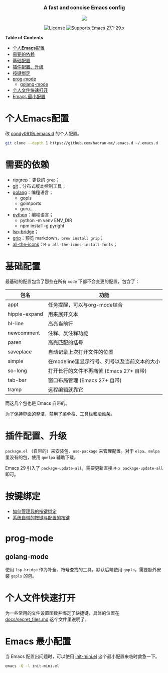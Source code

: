 <h3 align="center">A fast and concise Emacs config</h3>

<p align="center">
  <img src="https://upload.wikimedia.org/wikipedia/commons/thumb/0/08/EmacsIcon.svg/120px-EmacsIcon.svg.png" />
</p>

<div align="center">

[![License](http://img.shields.io/:license-gpl3-blue.svg)](LICENSE)
![Supports Emacs 27.1-29.x](https://img.shields.io/badge/Supports-Emacs_27.1_--_29.x-blueviolet.svg?style=flat-square&logo=GNU%20Emacs&logoColor=white)

</div>

<!-- markdown-toc start - Don't edit this section. Run M-x markdown-toc-refresh-toc -->
**Table of Contents**

- [个人**Emacs**配置](#个人emacs配置)
- [需要的依赖](#需要的依赖)
- [基础配置](#基础配置)
- [插件配置、升级](#插件配置升级)
- [按键绑定](#按键绑定)
- [prog-mode](#prog-mode)
    - [golang-mode](#golang-mode)
- [个人文件快速打开](#个人文件快速打开)
- [Emacs 最小配置](#emacs-最小配置)

<!-- markdown-toc end -->

个人**Emacs**配置
====

改 [condy0919/.emacs.d](https://github.com/condy0919/.emacs.d) 的个人配置。

```bash
git clone --depth 1 https://github.com/haoran-mc/.emacs.d ~/.emacs.d
```

# 需要的依赖

- [ripgrep](https://github.com/BurntSushi/ripgrep)：更快的 `grep`；
- [git](https://git-scm.com/)：分布式版本控制工具；
- [golang](https://go.dev)：编程语言；
  - gopls
  - goimports
  - guru...
- [python](https://www.python.org/)：编程语言；
  - python -m venv ENV_DIR
  - npm install -g pyright
- [lsp-bridge](https://github.com/manateelazycat/lsp-bridge/blob/master/README.zh-CN.md)；
- [grip](https://github.com/joeyespo/grip)：预览 markdown，`brew install grip`；
- [all-the-icons](https://github.com/domtronn/all-the-icons.el)：`M-x all-the-icons-install-fonts`；

# 基础配置

最基础的配置包含了那些在所有 `mode` 下都不会变更的配置，包含了：

| 包名          | 功能                                         |
|---------------|----------------------------------------------|
| appt          | 任务提醒，可以与org-mode结合                 |
| hippie-expand | 用来展开文本                                 |
| hl-line       | 高亮当前行                                   |
| newcomment    | 注释、反注释功能                             |
| paren         | 高亮匹配的括号                               |
| saveplace     | 自动记录上次打开文件的位置                   |
| simple        | 在modeline里显示行号、列号以及当前文本的大小 |
| so-long       | 打开长行的文件不再痛苦 (Emacs 27+ 自带)      |
| tab-bar       | 窗口布局管理 (Emacs 27+ 自带)                |
| tramp         | 远程编辑就靠它                               |

而这几个包也是 Emacs 自带的。

为了保持界面的整洁，禁用了菜单栏、工具栏和滚动条。

# 插件配置、升级

`package.el` （自带的）来安装包、`use-package` 来管理配置。对于 `elpa`、`melpa` 里没有的包，使用 `quelpa` 辅助下载。

Emacs 29 引入了 `package-update-all`，需要更新直接 `M-x package-update-all` 即可。

# 按键绑定

- [如何管理我的按键绑定](https://github.com/haoran-mc/.emacs.d/blob/main/docs/master-keybindings.md)
- [系统自带的按键与配置的按键](https://github.com/haoran-mc/.emacs.d/blob/main/docs/shortcuts.md)

# prog-mode

## golang-mode

使用 `lsp-bridge` 作为补全、符号查找的工具，默认后端使用 `gopls`，需要额外安装 `gopls` 的包。

# 个人文件快速打开

为一些常用的文件设置函数并绑定了快捷键，具体的位置在 [docs/secret_files.md](https://github.com/haoran-mc/.emacs.d/blob/main/docs/secret_files.md) 这个文件里说明了。

# Emacs 最小配置

当 Emacs 配置出问题时，可以使用 [init-mini.el](https://github.com/haoran-mc/.emacs.d/blob/main/init-mini.el) 这个最小配置来临时救急一下。

``` bash
emacs -Q -l init-mini.el
```
